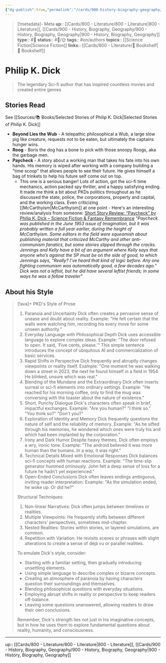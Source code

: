 ```yaml
---
{"dg-publish":true,"permalink":"/cards/900-history-biography-geography/biography/philip-k-dick/","title":"Philip K. Dick"}
---
```


> [!metadata]- Meta
> **up**:: [[Cards/800 - Literature/800 - Literature\|800 - Literature]], [[Cards/900 - History, Biography, Geography/900 - History, Biography, Geography\|900 - History, Biography, Geography]]
> **type**:: #📝 
> **status**:: #📝/🌞
> **tags**::  #on/authors 
> **topics**:: [[Science Fiction\|Science Fiction]]
> **links**:: [[Cards/800 - Literature/📗 Bookshelf\|📗 Bookshelf]]


# Philip K. Dick

> The legendary Sci-fi author that has inspired countless movies and created entire genres

## Stories Read

See [[Sources/📚 Books/Selected Stories of Philip K. Dick\|Selected Stories of Philip K. Dick]]

- **Beyond Lies the Wub** - A telepathic philosophical a Wub, a large slow pig like creature, requests not to be eaten, but ultimately the captains hunger wins. 
- **Roog** - Boris the dog has a bone to pick with those snoopy Roogs, aka the garbage men.
- **Paycheck** - A story about a working man that takes his fate into his own hands. His memory is wiped after working with a company building a "time scoop" that allows people to see their future. He gives himself a bag of trinkets to help his future self come out on top. 
	- This one is a serious banger! Lots of action, got the sci-fi time mechanics, action packed spy thriller, and a happy satisfying ending. It made me think a bit about PKDs politics throughout as he discussed the state, police, the corporations, property and capital, and the working class. Even criticizing [[McCarthyism\|McCarthyism]] at one point - Here's an interesting review/analysis from someone: [Short Story Review: “Paycheck” by Philip K. Dick – Science Fiction & Fantasy Remembrance](https://sffremembrance.com/2023/07/17/short-story-review-paycheck-by-philip-k-dick/) *"Paycheck was published in the June 1953 issue of Imagination, but it was probably written a full year earlier, during the height of McCarthyism. Some editors in the field were squeamish about publishing material that criticized McCarthy and other anti-communism fanatics, but some stories slipped through the cracks. Jennings and Kelly have a bit of an argument where Kelly says that anyone who’s against the SP must be on the side of good, to which Jennings says, “Really? I’ve heard that kind of logic before. Any one fighting communism was automatically good, a few decades ago.” Dick was not a leftist, but he did have several leftist friends; in some ways he was a fellow traveler"*

## About his Style


> [!ava]+ PKD's Style of Prose
> 
> 1. Paranoia and Uncertainty Dick often creates a pervasive sense of unease and doubt about reality. Example: "He felt certain that the walls were watching him, recording his every move for some unseen authority."
> 2. Everyday Language with Philosophical Depth Dick uses accessible language to explore complex ideas. Example: "The door refused to open. It said, 'Five cents, please.'" This simple sentence introduces the concept of ubiquitous AI and commercialization of basic services.
> 3. Rapid Shifts in Perspective Dick frequently and abruptly changes viewpoints or reality itself. Example: "One moment he was walking down a street in 2023, the next he found himself in a field in 1954. He blinked, unsure which was real."
> 4. Blending of the Mundane and the Extraordinary Dick often inserts surreal or sci-fi elements into ordinary settings. Example: "He reached for his morning coffee, only to find the mug was conversing with the toaster about the nature of existence."
> 5. Short, Punchy Dialogue Dick's characters often speak in brief, impactful exchanges. Example: "Are you human?" "I think so." "You think so?" "Don't you?"
> 6. Exploration of Identity and Memory Dick frequently questions the nature of self and the reliability of memory. Example: "As he sifted through his memories, he wondered which ones were truly his and which had been implanted by the corporation."
> 7. Irony and Dark Humor Despite heavy themes, Dick often employs a wry, ironic tone. Example: "The android believed it was more human than the humans. In a way, it was right."
> 8. Technical Details Mixed with Emotional Responses Dick balances sci-fi concepts with human reactions. Example: "The time-slip generator hummed ominously. John felt a deep sense of loss for a future he hadn't yet experienced."
> 9. Open-Ended Conclusions Dick often leaves endings ambiguous, inviting reader interpretation. Example: "As the simulation ended, he woke up. Or did he?"
> 
> Structural Techniques:
> 
> 1. Non-linear Narratives: Dick often jumps between timelines or realities.
> 2. Multiple Viewpoints: He frequently shifts between different characters' perspectives, sometimes mid-chapter.
> 3. Nested Realities: Stories within stories, or layered simulations, are common.
> 4. Repetition with Variation: He revisits scenes or phrases with slight alterations to create a sense of déjà vu or parallel realities.
> 
> To emulate Dick's style, consider:
> 
> - Starting with a familiar setting, then gradually introducing unsettling elements.
> - Using simple language to describe complex or bizarre concepts.
> - Creating an atmosphere of paranoia by having characters question their surroundings and themselves.
> - Blending philosophical questions with everyday situations.
> - Employing abrupt shifts in reality or perspective to keep readers off-balance.
> - Leaving some questions unanswered, allowing readers to draw their own conclusions.
> 
> Remember, Dick's strength lies not just in his imaginative concepts, but in how he uses them to explore fundamental questions about reality, humanity, and consciousness.


---
up:: [[Cards/800 - Literature/800 - Literature\|800 - Literature]], [[Cards/900 - History, Biography, Geography/900 - History, Biography, Geography\|900 - History, Biography, Geography]]

